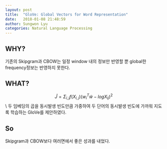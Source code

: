 ```yaml
---
layout: post
title:  "GloVe: Global Vectors for Word Representation"
date:   2018-01-08 21:48:59
author: Sungwon Lyu
categories: Natural Language Processing
---
```

## WHY? 
기존의 Skipgram과 CBOW는 일정 window 내의 정보만 반영할 뿐 global한 frequency정보는 반영하지 못한다. 

## WHAT?
$$\hat{J} = \Sigma_{i, j}f(X_{i, j})(w_{i}^{T}\tilde{w}-logX_{ij})^{2}$$\\
두 임베딩의 곱을 동시발생 빈도만큼 가중하여 두 단어의 동시발생 빈도에 가까워 지도록 학습하는 GloVe를 제안하였다.

## So
Skipgram과 CBOW보다 여러면에서 좋은 성과를 내었다. 
